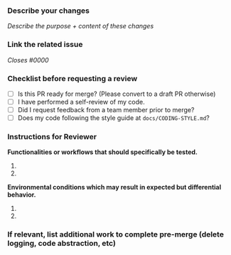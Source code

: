 ### Describe your changes 
_Describe the purpose + content of these changes_

### Link the related issue
_Closes #0000_

### Checklist before requesting a review
- [ ] Is this PR ready for merge? (Please convert to a draft PR otherwise)
- [ ] I have performed a self-review of my code.
- [ ] Did I request feedback from a team member prior to merge? 
- [ ] Does my code following the style guide at `docs/CODING-STYLE.md`?

### Instructions for Reviewer
**Functionalities or workflows that should specifically be tested.**

1.

2.

**Environmental conditions which may result in expected but differential behavior.**

1.

2.

### If relevant, list additional work to complete pre-merge (delete logging, code abstraction, etc)